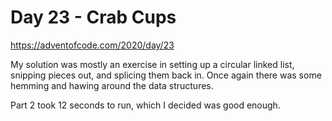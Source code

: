 # Day 23 - Crab Cups

<https://adventofcode.com/2020/day/23>

My solution was mostly an exercise in setting up a circular linked list, snipping pieces out, and splicing them back in.  Once again there was some hemming and hawing around the data structures.

Part 2 took 12 seconds to run, which I decided was good enough.  

